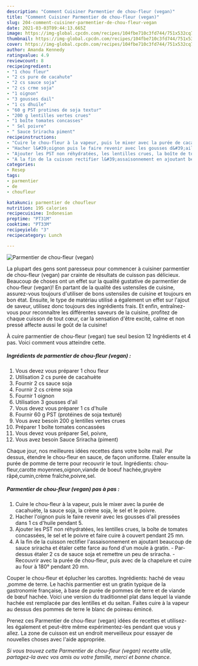 ```yaml
---
description: "Comment Cuisiner Parmentier de chou-fleur (vegan)"
title: "Comment Cuisiner Parmentier de chou-fleur (vegan)"
slug: 204-comment-cuisiner-parmentier-de-chou-fleur-vegan
date: 2021-03-03T09:44:13.665Z
image: https://img-global.cpcdn.com/recipes/104fbe710c3fd744/751x532cq70/parmentier-de-chou-fleur-vegan-photo-principale-de-la-recette.jpg
thumbnail: https://img-global.cpcdn.com/recipes/104fbe710c3fd744/751x532cq70/parmentier-de-chou-fleur-vegan-photo-principale-de-la-recette.jpg
cover: https://img-global.cpcdn.com/recipes/104fbe710c3fd744/751x532cq70/parmentier-de-chou-fleur-vegan-photo-principale-de-la-recette.jpg
author: Amanda Kennedy
ratingvalue: 4.9
reviewcount: 8
recipeingredient:
- "1 chou fleur"
- "2 cs pure de cacahute"
- "2 cs sauce soja"
- "2 cs crme soja"
- "1 oignon"
- "3 gousses dail"
- "1 cs dhuile"
- "60 g PST protines de soja textur"
- "200 g lentilles vertes crues"
- "1 boîte tomates concasses"
- " Sel poivre"
- " Sauce Sriracha piment"
recipeinstructions:
- "Cuire le chou-fleur à la vapeur, puis le mixer avec la purée de cacahuète, la sauce soja, la crème soja, le sel et le poivre."
- "Hacher l&#39;oignon puis le faire revenir avec les gousses d&#39;ail pressées dans 1 cs d&#39;huile pendant 5."
- "Ajouter les PST non réhydratées, les lentilles crues, la boîte de tomates concassées, le sel et le poivre et faire cuire à couvert pendant 25 mn."
- "A la fin de la cuisson rectifier l&#39;assaisonnement en ajoutant beaucoup de sauce sriracha et étaler cette farce au fond d&#39;un moule à gratin. Par-dessus étaler 2 cs de sauce soja et remettre un peu de sriracha.  Recouvrir avec la purée de chou-fleur, puis avec de la chapelure et cuire au four à 180° pendant 20 mn."
categories:
- Resep
tags:
- parmentier
- de
- choufleur

katakunci: parmentier de choufleur 
nutrition: 195 calories
recipecuisine: Indonesian
preptime: "PT31M"
cooktime: "PT33M"
recipeyield: "3"
recipecategory: Lunch

---
```



![Parmentier de chou-fleur (vegan)](https://img-global.cpcdn.com/recipes/104fbe710c3fd744/751x532cq70/parmentier-de-chou-fleur-vegan-photo-principale-de-la-recette.jpg)

La plupart des gens sont paresseux pour commencer à cuisiner parmentier de chou-fleur (vegan) par crainte de résultats de cuisson pas délicieux. Beaucoup de choses ont un effet sur la qualité gustative de parmentier de chou-fleur (vegan)! En partant de la qualité des ustensiles de cuisine, assurez-vous toujours d'utiliser de bons ustensiles de cuisine et toujours en bon état. Ensuite, le type de matériau utilisé a également un effet sur l'ajout de saveur, utilisez donc toujours des ingrédients frais. Et enfin, entraînez-vous pour reconnaître les différentes saveurs de la cuisine, profitez de chaque cuisson de tout cœur, car la sensation d'être excité, calme et non pressé affecte aussi le goût de la cuisine!

<!--inarticleads1-->

À cuire parmentier de chou-fleur (vegan) tue seul besion 12 Ingrédients et 4 pas. Voici comment vous atteindre cette.

##### Ingrédients de parmentier de chou-fleur (vegan) :

1. Vous devez vous préparer 1 chou fleur
1. Utilisation 2 cs purée de cacahuète
1. Fournir 2 cs sauce soja
1. Fournir 2 cs crème soja
1. Fournir 1 oignon
1. Utilisation 3 gousses d&#39;ail
1. Vous devez vous préparer 1 cs d&#39;huile
1. Fournir 60 g PST (protéines de soja texturé)
1. Vous avez besoin 200 g lentilles vertes crues
1. Préparer 1 boîte tomates concassées
1. Vous devez vous préparer  Sel, poivre,
1. Vous avez besoin  Sauce Sriracha (piment)


Chaque jour, nos meilleures idées recettes dans votre boîte mail. Par dessus, étendre le chou-fleur en sauce, de façon uniforme. Etaler ensuite la purée de pomme de terre pour recouvrir le tout. Ingrédients: chou-fleur,carotte moyennes,oignon,viande de boeuf hachée,gruyère râpé,cumin,crème fraîche,poivre,sel. 

<!--inarticleads2-->

##### Parmentier de chou-fleur (vegan) pas à pas :

1. Cuire le chou-fleur à la vapeur, puis le mixer avec la purée de cacahuète, la sauce soja, la crème soja, le sel et le poivre.
1. Hacher l&#39;oignon puis le faire revenir avec les gousses d&#39;ail pressées dans 1 cs d&#39;huile pendant 5.
1. Ajouter les PST non réhydratées, les lentilles crues, la boîte de tomates concassées, le sel et le poivre et faire cuire à couvert pendant 25 mn.
1. A la fin de la cuisson rectifier l&#39;assaisonnement en ajoutant beaucoup de sauce sriracha et étaler cette farce au fond d&#39;un moule à gratin. - Par-dessus étaler 2 cs de sauce soja et remettre un peu de sriracha.  - Recouvrir avec la purée de chou-fleur, puis avec de la chapelure et cuire au four à 180° pendant 20 mn.


Couper le chou-fleur et éplucher les carottes. Ingrédients: haché de veau ,pomme de terre. Le hachis parmentier est un gratin typique de la gastronomie française, à base de purée de pommes de terre et de viande de bœuf hachée. Voici une version du traditionnel plat dans lequel la viande hachée est remplacée par des lentilles et du seitan. Faites cuire à la vapeur au dessus des pommes de terre le blanc de poireau émincé. 

<!--inarticleads1-->

<p>
Prenez ces Parmentier de chou-fleur (vegan) idées de recettes et utilisez-les également et peut-être même expérimentez-les pendant que vous y allez. La zone de cuisson est un endroit merveilleux pour essayer de nouvelles choses avec l'aide appropriée.
</p>

<p>
<i>Si vous trouvez cette Parmentier de chou-fleur (vegan) recette utile, partagez-la avec vos amis ou votre famille, merci et bonne chance.</i>
</p>
